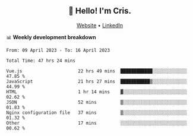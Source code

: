 
<h2 align="center">👋 Hello! I'm Cris.</h2>
<p align="center">
  <a href="https://www.criscunas.dev">Website</a> •
  <a href="https://www.linkedin.com/in/cristophercunas/">LinkedIn</a> 
</p>


📊 **Weekly development breakdown**
<!--START_SECTION:waka-->

```text
From: 09 April 2023 - To: 16 April 2023

Total Time: 47 hrs 24 mins

Vue.js                     22 hrs 49 mins  ████████████░░░░░░░░░░░░░   47.85 %
JavaScript                 21 hrs 27 mins  ███████████▒░░░░░░░░░░░░░   44.99 %
HTML                       1 hr 14 mins    ▓░░░░░░░░░░░░░░░░░░░░░░░░   02.62 %
JSON                       52 mins         ▒░░░░░░░░░░░░░░░░░░░░░░░░   01.83 %
Nginx configuration file   37 mins         ▒░░░░░░░░░░░░░░░░░░░░░░░░   01.32 %
Other                      17 mins         ░░░░░░░░░░░░░░░░░░░░░░░░░   00.62 %
```

<!--END_SECTION:waka-->
